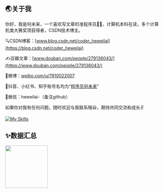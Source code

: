## 🌏关于我

你好，我是何未来，一个喜欢写文章的准程序员🧑‍💻，计算机本科在读，多个计算机类大赛奖项获得者，CSDN技术博主。

🔍CSDN博客：[www.blog.csdn.net/coder_heweilai](https://blog.csdn.net/coder_heweilai)

✍豆瓣文章：[www.douban.com/people/279136043/](https://www.douban.com/people/279136043/)

📢微博：[weibo.com/u/7910022007](https://weibo.com/u/7910022007)

🌌抖音、小红书、知乎账号名均为“[程序员何未来](https://www.google.com/search?q=%E7%A8%8B%E5%BA%8F%E5%91%98%E4%BD%95%E6%9C%AA%E6%9D%A5&ie=UTF-8)”

💬微信：heweilai-（备注github）

如果你对我有任何问题，随时欢迎与我联系哦😃，期待共同交流和成长✌️

[![My Skills](https://skillicons.dev/icons?i=java,c,cpp,python,html,css,git,linux,windows,idea,eclipse,vscode,md&theme=light)](https://skillicons.dev)

<!--[![he-weilai's GitHub stats](https://github-readme-stats.vercel.app/api?username=he-weilai&count_private=true&show_icons=true&title_color=3d5ef5&bg_color=141328&text_color=e8e8f2)](https://blog.csdn.net/coder_heweilai)

[![Top Langs](https://github-readme-stats.vercel.app/api/top-langs/?username=he-weilai&count_private=true&layout=compact&show_icons=true&title_color=3d5ef5&bg_color=141328&text_color=e8e8f2)](https://blog.csdn.net/coder_heweilai)-->

## ✨数据汇总

<img align="" height="137px" src="https://github-readme-stats.vercel.app/api?username=he-weilai&hide_title=true&hide_border=true&show_icons=true&include_all_commits=true&line_height=21&bg_color=0,EC6C6C,FFD479,FFFC79,73FA79&theme=graywhite&locale=cn" /><!--<img align="" height="137px" src="https://github-readme-stats.vercel.app/api/top-langs/?username=he-weilai&hide_title=true&hide_border=true&layout=compact&bg_color=0,73FA79,73FDFF,D783FF&theme=graywhite&locale=cn" />-->
